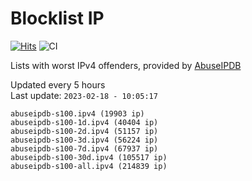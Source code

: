 # Blocklist IP

[![Hits](https://hits.seeyoufarm.com/api/count/incr/badge.svg?url=https%3A%2F%2Fgithub.com%2Fborestad%2Fblocklist-ip%2F&count_bg=%2379C83D&title_bg=%23555555&icon=&icon_color=%23E7E7E7&title=hits&edge_flat=false)](https://hits.seeyoufarm.com)  ![CI](https://img.shields.io/github/workflow/status/borestad/blocklist-ip/CI?style=flat-square)

Lists with worst IPv4 offenders, provided by [AbuseIPDB](https://www.abuseipdb.com/)

<!-- FOOTER-PLACEHOLDER -->
Updated every 5 hours<br>
Last update: `2023-02-18 - 10:05:17`
```
abuseipdb-s100.ipv4 (19903 ip)
abuseipdb-s100-1d.ipv4 (40404 ip)
abuseipdb-s100-2d.ipv4 (51157 ip)
abuseipdb-s100-3d.ipv4 (56224 ip)
abuseipdb-s100-7d.ipv4 (67937 ip)
abuseipdb-s100-30d.ipv4 (105517 ip)
abuseipdb-s100-all.ipv4 (214839 ip)
```

